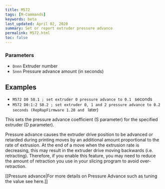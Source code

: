 ```yaml
---
title: M572
tags: [M-Commands] 
keywords: beta 
last_updated: April 02, 2020 
summary: Set or report extruder pressure advance 
permalink: M572.html
toc: false 
---
```



### Parameters

* `Dnnn` Extruder number
* `Snnn` Pressure advance amount (in seconds)

## Examples

* ` M572 D0 S0.1 ; set extruder 0 pressure advance to 0.1  ` seconds
* ` M572 D0:1:2 S0.2 ; set extruder 0, 1 and 2 pressure advance to 0.2 seconds (RepRapFirmware 1.20 and  ` later)

This sets the pressure advance coefficient (S parameter) for the specified extruder (D parameter).

Pressure advance causes the extruder drive position to be advanced or retarded during printing moves by an additional amount proportional to the rate of extrusion. At the end of a move when the extrusion rate is decreasing, this may result in the extruder drive moving backwards (i.e. retracting). Therefore, if you enable this feature, you may need to reduce the amount of retraction you use in your slicing program to avoid over-retraction.

[[Pressure advance|For more details on Pressure Advance such as tuning the value see here.]]


